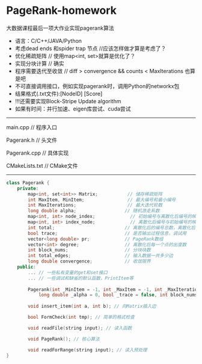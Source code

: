 # PageRank-homework
大数据课程最后一项大作业实现pagerank算法

* 语言：C/C++/JAVA/Python
* 考虑dead ends 和spider trap 节点  //应该怎样做才算是考虑了？
* 优化稀疏矩阵  // 使用map<int, set<int>>就算是优化了？
* 实现分块计算  // 确实
* 程序需要迭代至收敛    // diff > convergence && counts < MaxIterations 也算是吧
* 不可直接调用接口，例如实现pagerank时，调用Python的networkx包
* 结果格式(.txt文件):[NodeID] [Score]
* !!!还需要实现Block-Stripe Update algorithm
* 如果有时间：并行加速、eigen库尝试、cuda尝试

---

main.cpp       // 程序入口

Pagerank.h     // 头文件

Pagerank.cpp   // 具体实现

CMakeLists.txt // CMake文件

---

```C++
class Pagerank {
    private:
        map<int, set<int>> Matrix;           // 储存稀疏矩阵
        int MaxItem, MinItem;                // 最大编号和最小编号
        int MaxIterations;                   // 最大迭代轮数
        long double alpha;                  // 随机游走系数
        map<int, int> node_index;             // 初始编号与离散化后编号的映射
        map<int, int> index_node;             // 离散化后编号与初始编号的映射
        int total;                          // 离散化后的编号总数，离散化后编号为[0,total)
        bool trace;                         // 是否输出过程信息，调试用
        vector<long double> pr;             // PageRank数组
        vector<int> degree;                 // 离散化后每一个点的出度数
        int block_nums;                     // 分块块数
        int total_edges;                    // 输入数据一共多少边
        long double convergence;            // 收敛限界
    public:
        ... // 一些私有变量的get和set接口
        ... // 一些调试和缺省的默认函数，PrintItem等
        
        Pagerank(int _MinItem = -1, int _MaxItem = -1, int _MaxIterations = -1,
            long double _alpha = 0, bool _trace = false, int block_nums = 1, long double convergence = 1e-5); // 构造函数
        
        void insert_item(int a, int b); // 向Matrix插入边

        bool FormCheck(int tmp); // 简单的格式检查

        void readFile(string input); // 读入函数

        void PageRank(); // 核心算法

        void readForRange(string input); // 读入预处理
}
```
